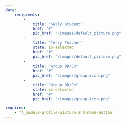 ```yaml
---
data:
    recipients:
        -
            title: "Sally Student"
            href: "#"
            pic_href: "/images/default_picture.png"
        - 
            title: "Terry Teacher"
            state: is-selected
            href: "#"
            pic_href: "/images/default_picture.png"
        - 
            title: "Group 8D/En"
            href: "#"
            pic_href: "/images/group-icon.png"
        - 
            title: "Group 9D/En"
            state: is-selected
            href: "#"
            pic_href: "/images/group-icon.png"

requires: 
    - ff_module-profile-picture-and-name-button
---
```

